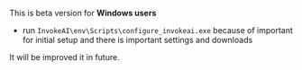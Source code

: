 This is beta version for **Windows users**

- run `InvokeAI\env\Scripts\configure_invokeai.exe` because of important for initial setup and there is important settings and downloads

It will be improved it in future.
